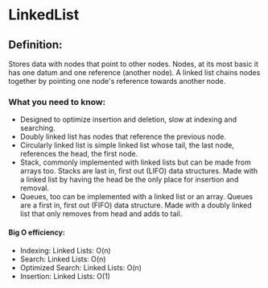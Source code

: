 # LinkedList


## Definition:

Stores data with nodes that point to other nodes.
Nodes, at its most basic it has one datum and one reference (another node).
A linked list chains nodes together by pointing one node's reference towards another node.


### What you need to know:

* Designed to optimize insertion and deletion, slow at indexing and searching.
* Doubly linked list has nodes that reference the previous node.
* Circularly linked list is simple linked list whose tail, the last node, references the head, the first node.
* Stack, commonly implemented with linked lists but can be made from arrays too.
    Stacks are last in, first out (LIFO) data structures.
    Made with a linked list by having the head be the only place for insertion and removal.
* Queues, too can be implemented with a linked list or an array.
    Queues are a first in, first out (FIFO) data structure.
    Made with a doubly linked list that only removes from head and adds to tail.


#### Big O efficiency:

* Indexing: Linked Lists: O(n)
* Search: Linked Lists: O(n)
* Optimized Search: Linked Lists: O(n)
* Insertion: Linked Lists: O(1)
